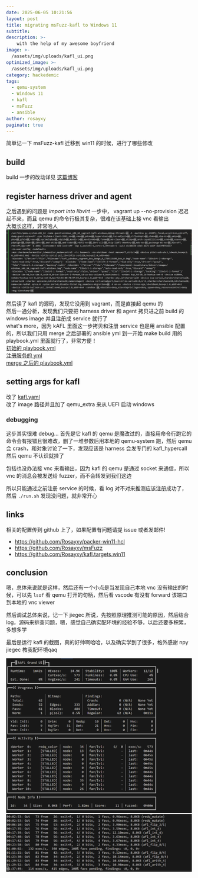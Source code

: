 ```yaml
---
date: 2025-06-05 10:21:56
layout: post
title: migrating msFuzz-kafl to Windows 11
subtitle: 
description: >-
    with the help of my awesome boyfriend
image: >-
  /assets/img/uploads/kafl_ui.png
optimized_image: >-
  /assets/img/uploads/kafl_ui.png
category: hackedemic
tags:
  - qemu-system
  - Windows 11
  - kafl
  - msFuzz
  - ansible
author: rosayxy
paginate: true
---
```


简单记一下 msFuzz-kafl 迁移到 win11 的时候，进行了哪些修改    
## build
build 一步的改动详见 [这篇博客](https://rosayxy.github.io/unattended-installation-of-windows-11-in-packer/)    

## register harness driver and agent
之后遇到的问题是 *import into libvirt* 一步中， vagrant up --no-provision 迟迟起不来，而且 qemu 的命令行极其复杂，很难在该基础上接 vnc 看输出    
大概长这样，非常哈人     
![alt_text](/assets/img/uploads/vagrantup-qemu-cmdline.png)

然后读了 kafl 的源码，发现它没用到 vagrant，而是直接起 qemu 的   
然后一通分析，发现我们只要把 harness driver 和 agent 拷贝进之前 build 的 windows image 并且注册成 service 就行了   
what's more，因为 kAFL 里面这一步拷贝和注册 service 也是用 ansible 配置的，所以我们只用 merge 之后部署的 ansible yml 到一开始 make build 用的 playbook.yml 里面就行了，非常方便！    
[初始的 playbook.yml](https://github.com/0dayResearchLab/kafl.targets/blob/master/templates/windows/playbook.yml)   
[注册服务的 yml](https://github.com/0dayResearchLab/kafl.targets/blob/master/windows_x86_64/setup_target.yml)    
[merge 之后的 playbook.yml](https://github.com/Rosayxy/kafl.targets.win11/blob/master/templates/windows/playbook.yml)

## setting args for kafl
改了 [kafl.yaml](https://github.com/Rosayxy/kafl.targets.win11/blob/master/windows_x86_64/kafl.yaml)   
改了 image 路径并且加了 qemu_extra 来从 UEFI 启动 windows    
### debugging
这步其实很难 debug... 首先是它 kafl 的 qemu 是魔改过的，直接用命令行跑它的命令会有报错且很难改，删了一堆参数后用本地的 qemu-system 跑，然后 qemu 会 crash，和对象讨论了一下，发现应该是 harness 会发专门的 kafl_hypercall 然后 qemu 不认识就挂了   

包括也没办法接 vnc 来看输出，因为 kafl 的 qemu 是通过 socket 来通信，所以 vnc 的消息会被发送给 fuzzer，而不会转发到我们这边   

所以只能通过之前注册 service 的时候，看 log 对不对来推测应该注册成功了，然后 `./run.sh` 发现没问题，就非常开心   

## links
相关的配置传到 github 上了，如果配置有问题请提 issue 或者发邮件!    
- https://github.com/Rosayxy/packer-win11-hcl 
- https://github.com/Rosayxy/msFuzz
- https://github.com/Rosayxy/kafl.targets.win11

## conclusion
嗯，总体来说就是这样，然后还有一个小点是当发现自己本地 vnc 没有输出的时候，可以先 `lsof` 看 qemu 打开的句柄，然后看 vscode 有没有 forward 该端口到本地的 vnc viewer    

然后调试总体来说，记一下 jiegec 所说，先按照原理推测可能的原因，然后结合 log，源码来排查问题，嗯，感觉自己确实配环境的经验不够，以后还要多积累，多想多学    

最后是运行 kafl 的截图，真的好帅啊哈哈，以及确实学到了很多，格外感谢 npy jiegec 教我配环境qaq     

![alt_text](/assets/img/uploads/kafl_ui.png)
![alt_text](/assets/img/uploads/kafl_output.png)

